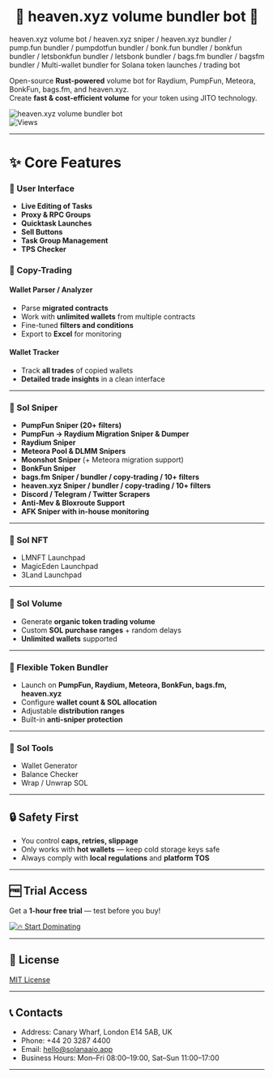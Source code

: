<h1 align="center"> 🚀 heaven.xyz volume bundler bot 🚀 </h1>  

heaven.xyz volume bot / heaven.xyz sniper / heaven.xyz bundler / pump.fun bundler / pumpdotfun bundler / bonk.fun bundler / bonkfun bundler / letsbonkfun bundler / letsbonk bundler / bags.fm bundler / bagsfm bundler / Multi-wallet bundler for Solana token launches / trading bot  

Open-source **Rust-powered** volume bot for Raydium, PumpFun, Meteora, BonkFun, bags.fm, and heaven.xyz.  
Create **fast & cost-efficient volume** for your token using JITO technology.  

![heaven.xyz volume bundler bot](https://github.com/user-attachments/assets/35dcf1d8-69ca-41e2-a013-a9077d6f62a1)  
![Views](https://komarev.com/ghpvc/?username=bravespirit8030&color=blue)

---

# ✨ Core Features  

### **💜 User Interface**
- **Live Editing of Tasks**  
- **Proxy & RPC Groups**  
- **Quicktask Launches**  
- **Sell Buttons**  
- **Task Group Management**  
- **TPS Checker**

### **💖 Copy-Trading**
#### **Wallet Parser / Analyzer**
- Parse **migrated contracts**  
- Work with **unlimited wallets** from multiple contracts  
- Fine-tuned **filters and conditions**  
- Export to **Excel** for monitoring  

#### **Wallet Tracker**
- Track **all trades** of copied wallets  
- **Detailed trade insights** in a clean interface  

---

### **💜 Sol Sniper**
- **PumpFun Sniper (20+ filters)**  
- **PumpFun → Raydium Migration Sniper & Dumper**  
- **Raydium Sniper**  
- **Meteora Pool & DLMM Snipers**  
- **Moonshot Sniper** (+ Meteora migration support)  
- **BonkFun Sniper**  
- **bags.fm Sniper / bundler / copy-trading / 10+ filters**  
- **heaven.xyz Sniper / bundler / copy-trading / 10+ filters**  
- **Discord / Telegram / Twitter Scrapers**  
- **Anti-Mev & Bloxroute Support**  
- **AFK Sniper with in-house monitoring**  

---

### **💖 Sol NFT**
- LMNFT Launchpad  
- MagicEden Launchpad  
- 3Land Launchpad  

---

### **💜 Sol Volume**
- Generate **organic token trading volume**  
- Custom **SOL purchase ranges** + random delays  
- **Unlimited wallets** supported  

---

### **💖 Flexible Token Bundler**
- Launch on **PumpFun, Raydium, Meteora, BonkFun, bags.fm, heaven.xyz**  
- Configure **wallet count & SOL allocation**  
- Adjustable **distribution ranges**  
- Built-in **anti-sniper protection**  

---

### **💜 Sol Tools**
- Wallet Generator  
- Balance Checker  
- Wrap / Unwrap SOL  

---

## 🔒 Safety First
- You control **caps, retries, slippage**  
- Only works with **hot wallets** — keep cold storage keys safe  
- Always comply with **local regulations** and **platform TOS**  

---

## 🆓 Trial Access
Get a **1-hour free trial** — test before you buy!  

[![🔥 Start Dominating](https://img.shields.io/badge/🔥%20Start%20Dominating-Now-red?style=for-the-badge)](https://tr.ee/jSaVlo)  

---

## 📜 License
[MIT License](LICENSE)  

---

## 📞 Contacts
- Address: Canary Wharf, London E14 5AB, UK  
- Phone: +44 20 3287 4400  
- Email: hello@solanaaio.app  
- Business Hours: Mon–Fri 08:00–19:00, Sat–Sun 11:00–17:00  

---
